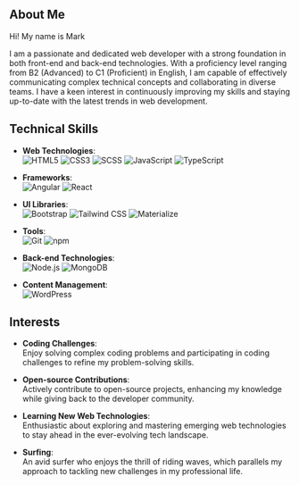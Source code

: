 ## About Me
Hi! My name is Mark

I am a passionate and dedicated web developer with a strong foundation in both front-end and back-end technologies. With a proficiency level ranging from B2 (Advanced) to C1 (Proficient) in English, I am capable of effectively communicating complex technical concepts and collaborating in diverse teams. I have a keen interest in continuously improving my skills and staying up-to-date with the latest trends in web development.

## Technical Skills

- **Web Technologies**:  
  ![HTML5](https://img.shields.io/badge/-HTML5-E34F26?style=flat&logo=html5&logoColor=white)
  ![CSS3](https://img.shields.io/badge/-CSS3-1572B6?style=flat&logo=css3&logoColor=white)
  ![SCSS](https://img.shields.io/badge/-SCSS-CC6699?style=flat&logo=sass&logoColor=white)
  ![JavaScript](https://img.shields.io/badge/-JavaScript-F7DF1E?style=flat&logo=javascript&logoColor=black)
  ![TypeScript](https://img.shields.io/badge/-TypeScript-007ACC?style=flat&logo=typescript&logoColor=white)
  
- **Frameworks**:  
  ![Angular](https://img.shields.io/badge/-Angular-DD0031?style=flat&logo=angular&logoColor=white)
  ![React](https://img.shields.io/badge/-React-61DAFB?style=flat&logo=react&logoColor=black)
  
- **UI Libraries**:  
  ![Bootstrap](https://img.shields.io/badge/-Bootstrap-563D7C?style=flat&logo=bootstrap&logoColor=white)
  ![Tailwind CSS](https://img.shields.io/badge/-Tailwind_CSS-38B2AC?style=flat&logo=tailwind-css&logoColor=white)
  ![Materialize](https://img.shields.io/badge/-Materialize-C76D6E?style=flat&logo=material-design&logoColor=white)
  
- **Tools**:  
  ![Git](https://img.shields.io/badge/-Git-F05032?style=flat&logo=git&logoColor=white)
  ![npm](https://img.shields.io/badge/-npm-CB3837?style=flat&logo=npm&logoColor=white)
  
- **Back-end Technologies**:  
  ![Node.js](https://img.shields.io/badge/-Node.js-339933?style=flat&logo=node.js&logoColor=white)
  ![MongoDB](https://img.shields.io/badge/-MongoDB-47A248?style=flat&logo=mongodb&logoColor=white)
  
- **Content Management**:  
  ![WordPress](https://img.shields.io/badge/-WordPress-21759B?style=flat&logo=wordpress&logoColor=white)

## Interests

- **Coding Challenges**:  
  Enjoy solving complex coding problems and participating in coding challenges to refine my problem-solving skills.
  
- **Open-source Contributions**:  
  Actively contribute to open-source projects, enhancing my knowledge while giving back to the developer community.
  
- **Learning New Web Technologies**:  
  Enthusiastic about exploring and mastering emerging web technologies to stay ahead in the ever-evolving tech landscape.
  
- **Surfing**:  
  An avid surfer who enjoys the thrill of riding waves, which parallels my approach to tackling new challenges in my professional life.

